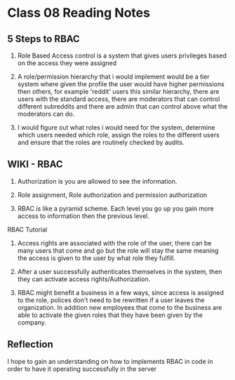# Class 08 Reading Notes

## 5 Steps to RBAC

1) Role Based Access control is a system that gives users privileges based on the access they were assigned

2) A role/permission hierarchy that i would implement would be a tier system where given the profile the user would have higher permissions then others, for example 'reddit' users this similar hierarchy, there are users with the standard access, there are moderators that can control different subreddits and there are admin that can control above what the moderators can do.

3) I would figure out what roles i would need for the system, determine which users needed which role, assign the roles to the different users and ensure that the roles are routinely checked by audits.

## WIKI - RBAC

1) Authorization is you are allowed to see the information.

2) Role assignment, Role authorization and permission authorization

3) RBAC is like a pyramid scheme. Each level you go up you gain more access to information then the previous level.

RBAC Tutorial

1) Access rights are associated with the role of the user, there can be many users that come and go but the role will stay the same meaning the access is given to the user by what role they fulfill.

2) After a user successfully authenticates themselves in the system, then they can activate access rights/Authorization.

3) RBAC might benefit a business in a few ways, since access is assigned to the role, polices don't need to be rewritten if a user leaves the organization. In addition new employees that come to the business are able to activate the given roles that they have been given by the company.

## Reflection

I hope to gain an understanding on how to implements RBAC in code in order to have it operating successfully in the server
